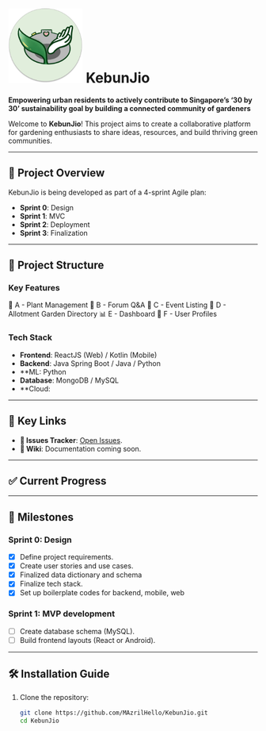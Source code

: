 # <img src="https://github.com/MAzrilHello/KebunJio/blob/main/%E6%9C%AA%E5%91%BD%E5%90%8D%E4%BD%9C%E5%93%81%202.png" alt="KebunJio Icon" width="150"/> KebunJio
**Empowering urban residents to actively contribute to Singapore’s ‘30 by 30’ sustainability goal by building a connected community of gardeners**

Welcome to **KebunJio**! This project aims to create a collaborative platform for gardening enthusiasts to share ideas, resources, and build thriving green communities.

---

## 🚀 Project Overview
KebunJio is being developed as part of a 4-sprint Agile plan:
- **Sprint 0**: Design
- **Sprint 1**: MVC
- **Sprint 2**: Deployment
- **Sprint 3**: Finalization 

---

## 📂 Project Structure
### Key Features
🌱 A - Plant Management
💬 B - Forum Q&A
📅 C - Event Listing
🏡 D - Allotment Garden Directory
📊 E - Dashboard
👤 F - User Profiles

### Tech Stack
- **Frontend**: ReactJS (Web) / Kotlin (Mobile) 
- **Backend**: Java Spring Boot / Java / Python
- **ML: Python
- **Database**: MongoDB / MySQL
- **Cloud: 

---

## 📌 Key Links
- **🔖 Issues Tracker**: [Open Issues](https://github.com/MAzrilHello/KebunJio/issues).
- **📖 Wiki**: Documentation coming soon.

---

## ✅ Current Progress


---

## 📅 Milestones
### Sprint 0: Design
- [x] Define project requirements.
- [x] Create user stories and use cases.
- [x] Finalized data dictionary and schema
- [x] Finalize tech stack.
- [x] Set up boilerplate codes for backend, mobile, web

### Sprint 1: MVP development
- [ ] Create database schema (MySQL).
- [ ] Build frontend layouts (React or Android).

---

## 🛠️ Installation Guide
1. Clone the repository:
   ```bash
   git clone https://github.com/MAzrilHello/KebunJio.git
   cd KebunJio
